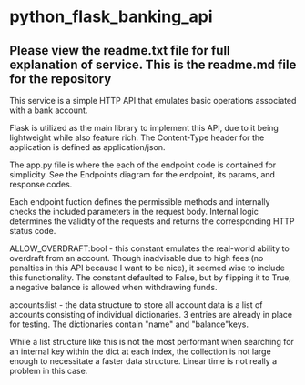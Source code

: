 # python_flask_banking_api
## Please view the readme.txt file for full explanation of service. This is the readme.md file for the repository
This service is a simple HTTP API that emulates basic operations associated with
a bank account. 

Flask is utilized as the main library to implement this API, due to it being lightweight
while also feature rich. The Content-Type header for the application is
defined as application/json.

The app.py file is where the each of the endpoint code is contained for simplicity.
See the Endpoints diagram for the endpoint, its params, and response codes.

Each endpoint fuction defines the permissible methods and internally checks
the included parameters in the request body. Internal logic determines the 
validity of the requests and returns the corresponding HTTP status code.

ALLOW_OVERDRAFT:bool - this constant emulates the real-world ability to overdraft from an 
account. Though inadvisable due to high fees (no penalties in this API because I want to be nice),
it seemed wise to include this functionality. The constant defaulted to False, but by flipping it to True, 
a negative balance is allowed when withdrawing funds.

accounts:list - the data structure to store all account data is a list of accounts
consisting of individual dictionaries. 3 entries are already in place for testing. 
The dictionaries contain "name" and "balance"keys. 

While a list structure like this is not the most performant when searching for 
an internal key within the dict at each index, the collection is not large enough
to necessitate a faster data structure.  Linear time is not really a problem in this case.

